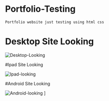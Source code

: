 # Portfolio-Testing

```
Portfolio website just testing using html css
```

# Desktop Site Looking

![Desktop-Looking](https://user-images.githubusercontent.com/47935105/203560041-7f570698-0987-47a7-9505-fad632b214c6.png)

#Ipad Site Looking

![Ipad-looking](https://user-images.githubusercontent.com/47935105/203560529-d5f2edfc-13b6-4500-8681-a5b1a6b6b5f8.png)

#Android Site Looking

![Android-looking](https://user-images.githubusercontent.com/47935105/203560779-c5a4b531-74a6-42b9-8aa2-8a12a4460281.png)
]
